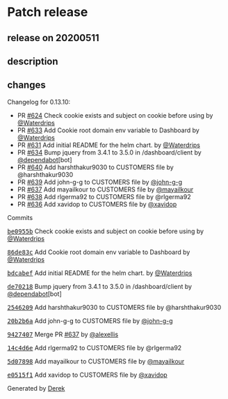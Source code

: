 # Patch release

## release on 20200511
## description
## changes
Changelog for 0.13.10:

* PR <a class="issue-link js-issue-link" data-error-text="Failed to load title" data-id="588278668" data-permission-text="Title is private" data-url="https://github.com/openfaas/openfaas-cloud/issues/624" data-hovercard-type="pull_request" data-hovercard-url="/openfaas/openfaas-cloud/pull/624/hovercard" href="https://github.com/openfaas/openfaas-cloud/pull/624">#624</a> Check cookie exists and subject on cookie before using by <a class="user-mention notranslate" data-hovercard-type="user" data-hovercard-url="/users/Waterdrips/hovercard" data-octo-click="hovercard-link-click" data-octo-dimensions="link_type:self" href="https://github.com/Waterdrips">@Waterdrips</a>
* PR <a class="issue-link js-issue-link" data-error-text="Failed to load title" data-id="606976494" data-permission-text="Title is private" data-url="https://github.com/openfaas/openfaas-cloud/issues/633" data-hovercard-type="pull_request" data-hovercard-url="/openfaas/openfaas-cloud/pull/633/hovercard" href="https://github.com/openfaas/openfaas-cloud/pull/633">#633</a> Add Cookie root domain env variable to Dashboard by <a class="user-mention notranslate" data-hovercard-type="user" data-hovercard-url="/users/Waterdrips/hovercard" data-octo-click="hovercard-link-click" data-octo-dimensions="link_type:self" href="https://github.com/Waterdrips">@Waterdrips</a>
* PR <a class="issue-link js-issue-link" data-error-text="Failed to load title" data-id="602507280" data-permission-text="Title is private" data-url="https://github.com/openfaas/openfaas-cloud/issues/631" data-hovercard-type="pull_request" data-hovercard-url="/openfaas/openfaas-cloud/pull/631/hovercard" href="https://github.com/openfaas/openfaas-cloud/pull/631">#631</a> Add initial README for the helm chart. by <a class="user-mention notranslate" data-hovercard-type="user" data-hovercard-url="/users/Waterdrips/hovercard" data-octo-click="hovercard-link-click" data-octo-dimensions="link_type:self" href="https://github.com/Waterdrips">@Waterdrips</a>
* PR <a class="issue-link js-issue-link" data-error-text="Failed to load title" data-id="609893972" data-permission-text="Title is private" data-url="https://github.com/openfaas/openfaas-cloud/issues/634" data-hovercard-type="pull_request" data-hovercard-url="/openfaas/openfaas-cloud/pull/634/hovercard" href="https://github.com/openfaas/openfaas-cloud/pull/634">#634</a> Bump jquery from 3.4.1 to 3.5.0 in /dashboard/client by <a class="user-mention notranslate" data-hovercard-type="organization" data-hovercard-url="/orgs/dependabot/hovercard" data-octo-click="hovercard-link-click" data-octo-dimensions="link_type:self" href="https://github.com/dependabot">@dependabot</a>[bot]
* PR <a class="issue-link js-issue-link" data-error-text="Failed to load title" data-id="615270912" data-permission-text="Title is private" data-url="https://github.com/openfaas/openfaas-cloud/issues/640" data-hovercard-type="pull_request" data-hovercard-url="/openfaas/openfaas-cloud/pull/640/hovercard" href="https://github.com/openfaas/openfaas-cloud/pull/640">#640</a> Add harshthakur9030 to CUSTOMERS file by @harshthakur9030
* PR <a class="issue-link js-issue-link" data-error-text="Failed to load title" data-id="614990194" data-permission-text="Title is private" data-url="https://github.com/openfaas/openfaas-cloud/issues/639" data-hovercard-type="pull_request" data-hovercard-url="/openfaas/openfaas-cloud/pull/639/hovercard" href="https://github.com/openfaas/openfaas-cloud/pull/639">#639</a> Add john-g-g to CUSTOMERS file by <a class="user-mention notranslate" data-hovercard-type="user" data-hovercard-url="/users/john-g-g/hovercard" data-octo-click="hovercard-link-click" data-octo-dimensions="link_type:self" href="https://github.com/john-g-g">@john-g-g</a>
* PR <a class="issue-link js-issue-link" data-error-text="Failed to load title" data-id="614330608" data-permission-text="Title is private" data-url="https://github.com/openfaas/openfaas-cloud/issues/637" data-hovercard-type="pull_request" data-hovercard-url="/openfaas/openfaas-cloud/pull/637/hovercard" href="https://github.com/openfaas/openfaas-cloud/pull/637">#637</a> Add mayailkour to CUSTOMERS file by <a class="user-mention notranslate" data-hovercard-type="user" data-hovercard-url="/users/mayailkour/hovercard" data-octo-click="hovercard-link-click" data-octo-dimensions="link_type:self" href="https://github.com/mayailkour">@mayailkour</a>
* PR <a class="issue-link js-issue-link" data-error-text="Failed to load title" data-id="614397327" data-permission-text="Title is private" data-url="https://github.com/openfaas/openfaas-cloud/issues/638" data-hovercard-type="pull_request" data-hovercard-url="/openfaas/openfaas-cloud/pull/638/hovercard" href="https://github.com/openfaas/openfaas-cloud/pull/638">#638</a> Add rlgerma92 to CUSTOMERS file by @rlgerma92
* PR <a class="issue-link js-issue-link" data-error-text="Failed to load title" data-id="613974097" data-permission-text="Title is private" data-url="https://github.com/openfaas/openfaas-cloud/issues/636" data-hovercard-type="pull_request" data-hovercard-url="/openfaas/openfaas-cloud/pull/636/hovercard" href="https://github.com/openfaas/openfaas-cloud/pull/636">#636</a> Add xavidop to CUSTOMERS file by <a class="user-mention notranslate" data-hovercard-type="user" data-hovercard-url="/users/xavidop/hovercard" data-octo-click="hovercard-link-click" data-octo-dimensions="link_type:self" href="https://github.com/xavidop">@xavidop</a>

Commits  

<a class="commit-link" data-hovercard-type="commit" data-hovercard-url="https://github.com/openfaas/openfaas-cloud/commit/be0955bd29df990e6b2c1a7f044a8c578f3aafe2/hovercard" href="https://github.com/openfaas/openfaas-cloud/commit/be0955bd29df990e6b2c1a7f044a8c578f3aafe2"><tt>be0955b</tt></a> Check cookie exists and subject on cookie before using by <a class="user-mention notranslate" data-hovercard-type="user" data-hovercard-url="/users/Waterdrips/hovercard" data-octo-click="hovercard-link-click" data-octo-dimensions="link_type:self" href="https://github.com/Waterdrips">@Waterdrips</a>  

<a class="commit-link" data-hovercard-type="commit" data-hovercard-url="https://github.com/openfaas/openfaas-cloud/commit/86de83c4256f5eba7114671a1b59685e6049c0e0/hovercard" href="https://github.com/openfaas/openfaas-cloud/commit/86de83c4256f5eba7114671a1b59685e6049c0e0"><tt>86de83c</tt></a> Add Cookie root domain env variable to Dashboard by <a class="user-mention notranslate" data-hovercard-type="user" data-hovercard-url="/users/Waterdrips/hovercard" data-octo-click="hovercard-link-click" data-octo-dimensions="link_type:self" href="https://github.com/Waterdrips">@Waterdrips</a>  

<a class="commit-link" data-hovercard-type="commit" data-hovercard-url="https://github.com/openfaas/openfaas-cloud/commit/bdcabef2eebf8b69c08c0457ccbd51176b738399/hovercard" href="https://github.com/openfaas/openfaas-cloud/commit/bdcabef2eebf8b69c08c0457ccbd51176b738399"><tt>bdcabef</tt></a> Add initial README for the helm chart. by <a class="user-mention notranslate" data-hovercard-type="user" data-hovercard-url="/users/Waterdrips/hovercard" data-octo-click="hovercard-link-click" data-octo-dimensions="link_type:self" href="https://github.com/Waterdrips">@Waterdrips</a>  

<a class="commit-link" data-hovercard-type="commit" data-hovercard-url="https://github.com/openfaas/openfaas-cloud/commit/de702184b6b0719e9633642a5d6e48255db64f53/hovercard" href="https://github.com/openfaas/openfaas-cloud/commit/de702184b6b0719e9633642a5d6e48255db64f53"><tt>de70218</tt></a> Bump jquery from 3.4.1 to 3.5.0 in /dashboard/client by <a class="user-mention notranslate" data-hovercard-type="organization" data-hovercard-url="/orgs/dependabot/hovercard" data-octo-click="hovercard-link-click" data-octo-dimensions="link_type:self" href="https://github.com/dependabot">@dependabot</a>[bot]  

<a class="commit-link" data-hovercard-type="commit" data-hovercard-url="https://github.com/openfaas/openfaas-cloud/commit/254620996dc275be5072ad164e1dce1ac33fb97e/hovercard" href="https://github.com/openfaas/openfaas-cloud/commit/254620996dc275be5072ad164e1dce1ac33fb97e"><tt>2546209</tt></a> Add harshthakur9030 to CUSTOMERS file by @harshthakur9030  

<a class="commit-link" data-hovercard-type="commit" data-hovercard-url="https://github.com/openfaas/openfaas-cloud/commit/20b2b6a2830c3a394c5163230645859d06f5f6cb/hovercard" href="https://github.com/openfaas/openfaas-cloud/commit/20b2b6a2830c3a394c5163230645859d06f5f6cb"><tt>20b2b6a</tt></a> Add john-g-g to CUSTOMERS file by <a class="user-mention notranslate" data-hovercard-type="user" data-hovercard-url="/users/john-g-g/hovercard" data-octo-click="hovercard-link-click" data-octo-dimensions="link_type:self" href="https://github.com/john-g-g">@john-g-g</a>  

<a class="commit-link" data-hovercard-type="commit" data-hovercard-url="https://github.com/openfaas/openfaas-cloud/commit/9427407963582f0d9e38dd941a129838ea2f32e9/hovercard" href="https://github.com/openfaas/openfaas-cloud/commit/9427407963582f0d9e38dd941a129838ea2f32e9"><tt>9427407</tt></a> Merge PR <a class="issue-link js-issue-link" data-error-text="Failed to load title" data-id="614330608" data-permission-text="Title is private" data-url="https://github.com/openfaas/openfaas-cloud/issues/637" data-hovercard-type="pull_request" data-hovercard-url="/openfaas/openfaas-cloud/pull/637/hovercard" href="https://github.com/openfaas/openfaas-cloud/pull/637">#637</a> by <a class="user-mention notranslate" data-hovercard-type="user" data-hovercard-url="/users/alexellis/hovercard" data-octo-click="hovercard-link-click" data-octo-dimensions="link_type:self" href="https://github.com/alexellis">@alexellis</a>  

<a class="commit-link" data-hovercard-type="commit" data-hovercard-url="https://github.com/openfaas/openfaas-cloud/commit/14c4d6e0ff45fabbbaa5d484c0d8ab23107160dd/hovercard" href="https://github.com/openfaas/openfaas-cloud/commit/14c4d6e0ff45fabbbaa5d484c0d8ab23107160dd"><tt>14c4d6e</tt></a> Add rlgerma92 to CUSTOMERS file by @rlgerma92  

<a class="commit-link" data-hovercard-type="commit" data-hovercard-url="https://github.com/openfaas/openfaas-cloud/commit/5d078989903ac5cc2f721d513022ca14cf4225ab/hovercard" href="https://github.com/openfaas/openfaas-cloud/commit/5d078989903ac5cc2f721d513022ca14cf4225ab"><tt>5d07898</tt></a> Add mayailkour to CUSTOMERS file by <a class="user-mention notranslate" data-hovercard-type="user" data-hovercard-url="/users/mayailkour/hovercard" data-octo-click="hovercard-link-click" data-octo-dimensions="link_type:self" href="https://github.com/mayailkour">@mayailkour</a>  

<a class="commit-link" data-hovercard-type="commit" data-hovercard-url="https://github.com/openfaas/openfaas-cloud/commit/e0515f1803217ded0f447d6a7c3dc3a135a497f7/hovercard" href="https://github.com/openfaas/openfaas-cloud/commit/e0515f1803217ded0f447d6a7c3dc3a135a497f7"><tt>e0515f1</tt></a> Add xavidop to CUSTOMERS file by <a class="user-mention notranslate" data-hovercard-type="user" data-hovercard-url="/users/xavidop/hovercard" data-octo-click="hovercard-link-click" data-octo-dimensions="link_type:self" href="https://github.com/xavidop">@xavidop</a>

Generated by <a href="https://github.com/alexellis/derek/">Derek</a>

